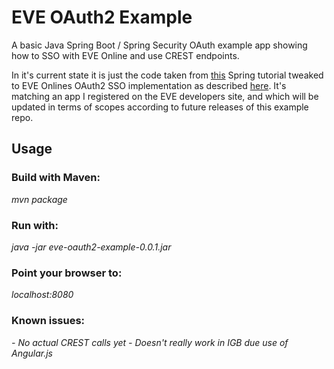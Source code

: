 # EVE OAuth2 Example
A basic Java Spring Boot / Spring Security OAuth example app showing how to SSO with EVE Online and use CREST endpoints.

In it's current state it is just the code taken from [this](https://spring.io/guides/tutorials/spring-boot-oauth2/) Spring tutorial tweaked to
EVE Onlines OAuth2 SSO implementation as described [here](http://eveonline-third-party-documentation.readthedocs.org/en/latest/sso/intro/). It's
matching an app I registered on the EVE developers site, and which will be updated in terms of scopes according to future releases of this example repo.

## Usage

### Build with Maven:

_mvn package_

### Run with:

_java -jar eve-oauth2-example-0.0.1.jar_

### Point your browser to:

_localhost:8080_

### Known issues:

_- No actual CREST calls yet_
_- Doesn't really work in IGB due use of Angular.js_